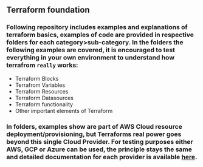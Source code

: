 ## Terraform foundation

### Following repository includes examples and explanations of terraform basics, examples of code are provided in respective folders for each category>sub-category. In the folders the following examples are covered, it is encouraged to test everything in your own environment to understand how terrafrom `really` works:

* Terraform Blocks
* Terrafrom Variables
* Terraform Resources
* Terraform Datasources
* Terraform functionality
* Other important elements of Terraform

### In folders, examples show are part of AWS Cloud resource deployment/provisioning, but Terraforms real power goes beyond this single Cloud Provider. For testing purposes either AWS, GCP or Azure can be used, the principle stays the same and detailed documentation for each provider is available [here](https://registry.terraform.io/browse/providers).
